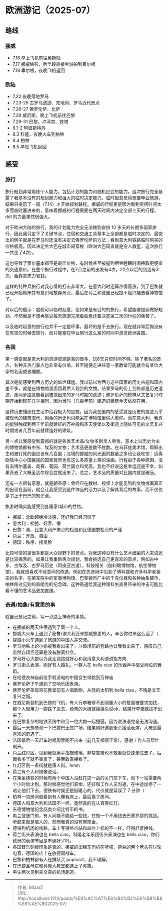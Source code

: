 # 欧洲游记（2025-07）

## 路线
### 挪威
- 7.16 早上飞机前往奥斯陆
- 7.17 挪威缩影，后半段直接坐游船到卑尔根
- 7.18 卑尔根，夜晚飞机返回

### 欧陆
- 7.22 夜晚落地罗马
- 7.23-25 古罗马遗迹、梵地冈、罗马近代景点
- 7.26-27 佛罗伦萨、比萨
- 7.28 威尼斯，晚上飞机前往巴黎
- 7.29-31 巴黎。卢浮宫、铁塔
- 8.1-2 阿姆斯特丹
- 8.3 科隆，夜晚火车到柏林
- 8.4 柏林
- 8.5 早班飞机返回

## 感受
### 旅行
旅行规划非常煅炼个人能力，包括计划的能力和随机应变的能力。这次旅行完全暴露了我基本没有的规划能力和强大的临时决定能力。临时起意觉得想要毕业旅游，结果只提前了一周（7.14）才开始规划路程。挪威的行程更是因为看到空闲时间太多而临时塞进来的，意味着挪威的行程需要在两天时间内决定全部三天的行程，ddl 的力量果然很强大。

对于欧洲大陆的旅行，我的计划能力完全无法做到安排 10 多天的长期多国家旅行，因此我只定下了关键节点，住宿和交通工具基本上全部都是临时决定的，最突出的例子就是在罗马时还没有决定去佛罗伦萨的方法；看到意大利铁路临时购买的价格极高，因此决定坐大巴在城市间穿梭（欧洲大巴简直就是穷人救星，这次旅行一共坐了4次）。

这也导致了票价基本都不是最佳价格，有时候甚至被逼到牺牲睡眠时间换取更便宜的交通票价。在整个旅行过程中，在7点之前的出发有4次，22点以后的到达有3次，全靠意志力省钱。

这样的特种兵旅行对我心情的打击非常大。在意大利时还算热情高涨，到了巴黎就已经开始赖床并有意识地放弃景点，最后在荷兰和德国已经提不起兴趣去看博物馆了。

对以后的启示：度假可以临时起意，但如果是有目的的旅行，希望能够提前做好规划，不然我是不想再感受每天旅游完拖着疲惫还要决定第二天的行程的痛苦了。

以及临时起意的旅行也并不一定是坏事，最坏的是不去旅行。现在就非常后悔没有在有空的时候去旅行，而只能塞在毕业旅行这么紧的时间中游览欧洲各国。

### 各国
第一感受就是意大利的旅游资源是真的很多，玩6天只恨时间不够。除了著名的景点，各种非热门景点也非常有价值，甚至随便走进任意一家教堂可能就会有某位大家的名画或者雕塑。

其次是能感受到西方历史的灿烂辉煌。我以前以为西方这些国家的历史古迹和国内差不多，就是在博物馆里面围着供人观赏的文物。结果罗马的街上到处都是历史遗迹，走两步路就能看到被挖出来的罗马时期的遗迹；佛罗伦萨的模样从文艺复兴时期开始到现在几乎相同，因为当时（几百年前）建造的建筑今天依然在用。

这种历史镶嵌在生活中给我极大的震撼，因为我在国内的感受就是历史的痕迹几乎被现代的建筑取代，剩余的历史也只能呆在博物馆里供人瞻仰。而在意大利，我真的能够触摸到两千年前就建好的万神殿和圣天使堡以及街道上随处可见的文艺复兴时期或者几百年前就建造好的建筑。

另一点让我感受到震撼的就是各类艺术品/文物多到灵人咂舌。基本上以历史为主的博物馆都有中东、埃及的文物；艺术品更是数不胜数。在乌菲兹美术馆，耶稣出生和被钉死的画应该有几百副；北境的挪威的风光画的数量之多也让我吃惊：远离欧陆中心小国寡民的国家竟然也有这么多质量上乘的油画。行程由于各种原因，没有去博尔塞盖、奥赛、菊园、荷兰国立和梵高，我也不好说这是幸运还是不幸，如果真去了大概圣达尔综合症就出来了。总之，艺术品的质量对比国内就是碾压。

还有一点很有意思，就是朝圣感：曾经只在教材、视频上才能见到的文物或画真正的出现在面前，就会让我感受到这件作品的活力以及了解其背后的故事，而不仅仅是书上干巴巴的知识点。

旅游时确实能感受到各国家/城市的性格。
- 挪威：北欧超绝冷淡感，还好我已经习惯了
- 意大利：松弛、好客、懒
- 巴黎：潮、比意大利严肃点的松弛和比德国放松点的严谨
- 荷兰：开放、自由
- 德国：秩序、摆臭脸

比较可惜的是很多都是大众视野下的景点。对我这种没有什么艺术细菌的人来说还是比较痛苦的。如果让我重新再次规划，我会挑选自己更喜欢的景点，例如古中东、古埃及、古罗马历史（阿皮亚古道），科技相关（伽利略博物馆，航空博物馆）。我就很喜欢不经意间的奇遇，例如在先贤祠中见到了傅科摆和许多科学老祖宗的名字、在荣军院中的军事博物馆、巴黎铸币厂中的千克仪器和各种抽象硬币、柏林路过见到的普朗克的纪念碑。这种奇遇给我这种理科生直男带来的冲击可能比看不懂的艺术品更加直接。

### 奇遇/抽象/有意思的事
趁自己忘记之前，写一点路上神奇的事情。

- 在挪威的两天住宿遇到了同一个人。
- 挪威大火车上遇到了秘鲁/澳大利亚来挪威旅游的人，辛苦你过来这么远了（
- 挪威小火车遇到了旅游的中国人并交流。
- 罗马地铁上的小偷被我看出来了，斗兽场前的套路也让我看出来了，感叹自己虽然自闭但还算是没有脱离社会。
- 罗马好心大娘以为我走错路就好心和我用意大利语说指方向
- 罗马街头表演，刚好有人婚礼。一群人在 bella ciao 的乐器声中感受两位的舞蹈。
- 在哈德良神庙前给手机没电的中国女生带路到万神庙
- 佛罗伦萨下午遇到了交响乐团表演。
- 佛罗伦萨圣母百花教堂前有人唱歌剧，从我的太阳到 bella ciao，不愧是文艺复兴之城。
- 在威尼斯登机到巴黎的飞机，有人行李箱塞不到测量大小的框里被要求加钱，那个人就用力一脚踩了进去，检票的大姐就摇摇头说ok，结果行李箱就拔不出来了。
- 在巴黎复杂的地铁系统中和另一位大娘一起懵逼，因为说法语完全无法沟通。
- 最后一天想参观一下巴黎巴士底广场，结果刚好遇到街头摇滚表演，大概是最喜欢的奇遇了。
- 法国最后一天赶车时候周票刷不出来（前几天都很正常），感谢工作人员帮忙刷开。
- 荷兰红灯区，见到我就用手指敲玻璃，非常害羞也不敢看就快速走过去了。后面看多了就不害羞了，甚至敢直接看了。
- 红灯区割一条街就是唐人街。hmm
- 荷兰有个人和铜像说话。
- 在乘坐德铁的时候有两个中国人没赶在这一战的关门前下车，而下一站需要两个小时后才到。那时候感觉他们真惨。还好和工作人员沟通，在中途加停了一站让他们下去。德铁有时候还是挺暖心的，代价就是延误了 7 分钟（
- 柏林一进房间就看到有人睡我床上，最后换了房间。
- 德国人和意大利和法国不一样，竟然真的在认真等红灯。
- 东德博物馆纪念品卖介绍比特币的书。
- 勃兰登堡门前，有人问能不能给一些钱，在做一个不用钱去巴塞罗那的挑战。听起来就是骗人的，然而我真的没有带现金。
- 德铁到机场的线路。车上写得终点站和站台上标的不一样，吓得赶紧换线。
- 荷兰街头表演也在 bella ciao，科隆老年乐团街头表演也在 bella ciao，你们欧洲的表演节目是串通好了吗。
- 各国音乐刻板印象是真的。挪威的出租车司机在听核，荷兰的两个老头在讨论电音，德国的店上在放德国战车。
- 巴黎和柏林都有人在排队买 popmart，我不理解。
- 在巴黎圣母院和科隆大教堂都遇上了弥撒。
- 平生两次见到完全空的机场跑道。




---

> 作者: MizarZ  
> URL: http://localhost:1313/posts/%E6%AC%A7%E6%B4%B2%E6%B8%B8%E8%AE%B02025-07/  

